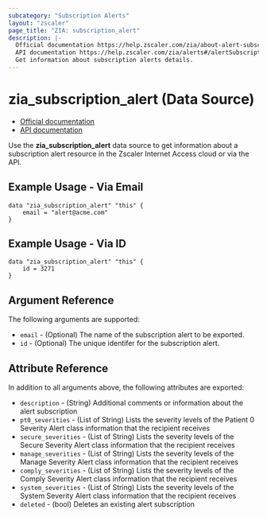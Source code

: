 ```yaml
---
subcategory: "Subscription Alerts"
layout: "zscaler"
page_title: "ZIA: subscription_alert"
description: |-
  Official documentation https://help.zscaler.com/zia/about-alert-subscriptions
  API documentation https://help.zscaler.com/zia/alerts#/alertSubscriptions-get
  Get information about subscription alerts details.
---
```


# zia_subscription_alert (Data Source)

* [Official documentation](https://help.zscaler.com/zia/about-alert-subscriptions)
* [API documentation](https://help.zscaler.com/zia/alerts#/alertSubscriptions-get)

Use the **zia_subscription_alert** data source to get information about a subscription alert resource in the Zscaler Internet Access cloud or via the API.

## Example Usage - Via Email

```hcl
data "zia_subscription_alert" "this" {
    email = "alert@acme.com"
}
```

## Example Usage - Via ID

```hcl
data "zia_subscription_alert" "this" {
    id = 3271
}
```

## Argument Reference

The following arguments are supported:

* `email` - (Optional) The name of the subscription alert to be exported.
* `id` - (Optional) The unique identifer for the subscription alert.

## Attribute Reference

In addition to all arguments above, the following attributes are exported:

* `description` - (String) Additional comments or information about the alert subscription
* `pt0_severities` - (List of String) Lists the severity levels of the Patient 0 Severity Alert class information that the recipient receives
* `secure_severities` - (List of String) Lists the severity levels of the Secure Severity Alert class information that the recipient receives
* `manage_severities` - (List of String) Lists the severity levels of the Manage Severity Alert class information that the recipient receives
* `comply_severities` - (List of String) Lists the severity levels of the Comply Severity Alert class information that the recipient receives
* `system_severities` - (List of String) Lists the severity levels of the System Severity Alert class information that the recipient receives
* `deleted` - (bool) Deletes an existing alert subscription
